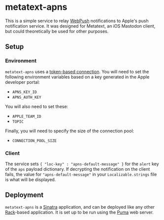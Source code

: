 # metatext-apns

This is a simple service to relay [WebPush](https://tools.ietf.org/html/rfc8030) notifications to Apple's push notification service. It was designed for Metatext, an iOS Mastodon client, but could theoretically be used for other purposes.

## Setup

### Environment

`metatext-apns` uses a [token-based connection](https://developer.apple.com/documentation/usernotifications/setting_up_a_remote_notification_server/establishing_a_token-based_connection_to_apns). You will need to set the following environment variables based on a key generated in the Apple developer portal:

* `APNS_KEY_ID`
* `APNS_AUTH_KEY`

You will also need to set these:

* `APPLE_TEAM_ID`
* `TOPIC`

Finally, you will need to specify the size of the connection pool:

* `CONNECTION_POOL_SIZE`

### Client

The service sets `{ "loc-key" : "apns-default-message" }` for the `alert` key of the `aps` payload dictionary. If decrypting the notification on the client fails, the value for `"apns-default-message"` in your `Localizable.strings` file is what will be displayed.

## Deployment

`metatext-apns` is a [Sinatra](http://sinatrarb.com) application, and can be deployed like any other [Rack](https://github.com/rack/rack)-based application. It is set up to be run using the [Puma](https://puma.io) web server.
